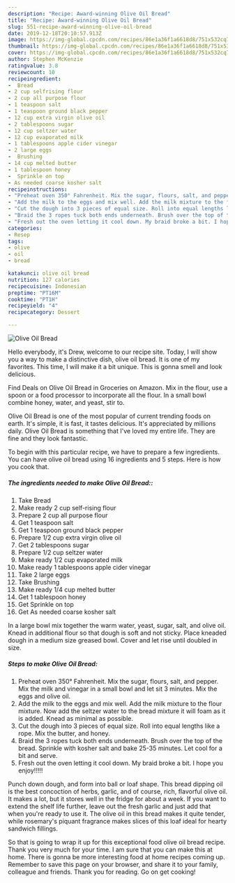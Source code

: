 ```yaml
---
description: "Recipe: Award-winning Olive Oil Bread"
title: "Recipe: Award-winning Olive Oil Bread"
slug: 551-recipe-award-winning-olive-oil-bread
date: 2019-12-18T20:10:57.913Z
image: https://img-global.cpcdn.com/recipes/86e1a36f1a6618d8/751x532cq70/olive-oil-bread-recipe-main-photo.jpg
thumbnail: https://img-global.cpcdn.com/recipes/86e1a36f1a6618d8/751x532cq70/olive-oil-bread-recipe-main-photo.jpg
cover: https://img-global.cpcdn.com/recipes/86e1a36f1a6618d8/751x532cq70/olive-oil-bread-recipe-main-photo.jpg
author: Stephen McKenzie
ratingvalue: 3.8
reviewcount: 10
recipeingredient:
-  Bread
- 2 cup selfrising flour
- 2 cup all purpose flour
- 1 teaspoon salt
- 1 teaspoon ground black pepper
- 12 cup extra virgin olive oil
- 2 tablespoons sugar
- 12 cup seltzer water
- 12 cup evaporated milk
- 1 tablespoons apple cider vinegar
- 2 large eggs
-  Brushing
- 14 cup melted butter
- 1 tablespoon honey
-  Sprinkle on top
- As needed coarse kosher salt
recipeinstructions:
- "Preheat oven 350° Fahrenheit. Mix the sugar, flours, salt, and pepper. Mix the milk and vinegar in a small bowl and let sit 3 minutes. Mix the eggs and olive oil."
- "Add the milk to the eggs and mix well. Add the milk mixture to the flour mixture. Now add the seltzer water to the bread mixture it will foam as it is added. Knead as minimal as possible."
- "Cut the dough into 3 pieces of equal size. Roll into equal lengths like a rope. Mix the butter, and honey."
- "Braid the 3 ropes tuck both ends underneath. Brush over the top of the bread. Sprinkle with kosher salt and bake 25-35 minutes. Let cool for a bit and serve."
- "Fresh out the oven letting it cool down. My braid broke a bit. I hope you enjoy!!!!!"
categories:
- Resep
tags:
- olive
- oil
- bread

katakunci: olive oil bread
nutrition: 127 calories
recipecuisine: Indonesian
preptime: "PT16M"
cooktime: "PT1H"
recipeyield: "4"
recipecategory: Dessert

---
```



![Olive Oil Bread](https://img-global.cpcdn.com/recipes/86e1a36f1a6618d8/751x532cq70/olive-oil-bread-recipe-main-photo.jpg)

Hello everybody, it's Drew, welcome to our recipe site. Today, I will show you a way to make a distinctive dish, olive oil bread. It is one of my favorites. This time, I will make it a bit unique. This is gonna smell and look delicious.

Find Deals on Olive Oil Bread in Groceries on Amazon. Mix in the flour, use a spoon or a food processor to incorporate all the flour. In a small bowl combine honey, water, and yeast, stir to.

Olive Oil Bread is one of the most popular of current trending foods on earth. It's simple, it is fast, it tastes delicious. It's appreciated by millions daily. Olive Oil Bread is something that I've loved my entire life. They are fine and they look fantastic.


To begin with this particular recipe, we have to prepare a few ingredients. You can have olive oil bread using 16 ingredients and 5 steps. Here is how you cook that.

##### The ingredients needed to make Olive Oil Bread::

1. Take  Bread
1. Make ready 2 cup self-rising flour
1. Prepare 2 cup all purpose flour
1. Get 1 teaspoon salt
1. Get 1 teaspoon ground black pepper
1. Prepare 1/2 cup extra virgin olive oil
1. Get 2 tablespoons sugar
1. Prepare 1/2 cup seltzer water
1. Make ready 1/2 cup evaporated milk
1. Make ready 1 tablespoons apple cider vinegar
1. Take 2 large eggs
1. Take  Brushing
1. Make ready 1/4 cup melted butter
1. Get 1 tablespoon honey
1. Get  Sprinkle on top
1. Get As needed coarse kosher salt


In a large bowl mix together the warm water, yeast, sugar, salt, and olive oil. Knead in additional flour so that dough is soft and not sticky. Place kneaded dough in a medium size greased bowl. Cover and let rise until doubled in size. 

##### Steps to make Olive Oil Bread:

1. Preheat oven 350° Fahrenheit. Mix the sugar, flours, salt, and pepper. Mix the milk and vinegar in a small bowl and let sit 3 minutes. Mix the eggs and olive oil.
1. Add the milk to the eggs and mix well. Add the milk mixture to the flour mixture. Now add the seltzer water to the bread mixture it will foam as it is added. Knead as minimal as possible.
1. Cut the dough into 3 pieces of equal size. Roll into equal lengths like a rope. Mix the butter, and honey.
1. Braid the 3 ropes tuck both ends underneath. Brush over the top of the bread. Sprinkle with kosher salt and bake 25-35 minutes. Let cool for a bit and serve.
1. Fresh out the oven letting it cool down. My braid broke a bit. I hope you enjoy!!!!!


Punch down dough, and form into ball or loaf shape. This bread dipping oil is the best concoction of herbs, garlic, and of course, rich, flavorful olive oil. It makes a lot, but it stores well in the fridge for about a week. If you want to extend the shelf life further, leave out the fresh garlic and just add that when you&#39;re ready to use it. The olive oil in this bread makes it quite tender, while rosemary&#39;s piquant fragrance makes slices of this loaf ideal for hearty sandwich fillings. 

So that is going to wrap it up for this exceptional food olive oil bread recipe. Thank you very much for your time. I am sure that you can make this at home. There is gonna be more interesting food at home recipes coming up. Remember to save this page on your browser, and share it to your family, colleague and friends. Thank you for reading. Go on get cooking!

